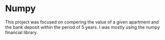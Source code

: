 # Numpy

This project was focused on compering the value of a given apartment and the bank deposit within the period of 5 years. 
I was mostly using the numpy financial library.
